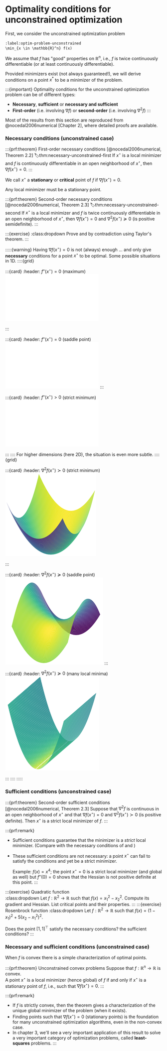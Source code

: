 # Optimality conditions for unconstrained optimization

First, we consider the unconstrained optimization problem

```{math}
:label:optim-problem-unconstrained
\min_{x \in \mathbb{R}^n} f(x)
```

We assume that $f$ has "good" properties on $\mathbb{R}^n$, i.e., $f$ is twice continuously differentiable (or at least continuously differentiable).

Provided minimizers exist (not always guaranteed!), we will derive conditions on a point $x^*$ to be a minimizer of the problem.

:::{important}
Optimality conditions for the unconstrained optimization problem [](#optim-problem-unconstrained) can be of different types:

- **Necessary**, **sufficient** or **necessary and sufficient**
- **First-order** (i.e. involving $\nabla f$) or **second-order** (i.e. involving $\nabla^2 f$)
:::

Most of the results from this section are reproduced from @nocedal2006numerical [Chapter 2], where detailed proofs are available. 

### Necessary conditions (unconstrained case)

:::{prf:theorem} First-order necessary conditions [@nocedal2006numerical, Theorem 2.2]
:label:thm:necessary-unconstrained-first
If $x^\star$ is a local minimizer and $f$ is continuously differentiable in an open neighborhood of $x^\star$, then $\nabla f (x^\star) = 0$.
:::

We call $x^\star$ a **stationary** or **critical** point of $f$ if $\nabla f(x^\star) = 0$.

Any local minimizer must be a stationary point.

:::{prf:theorem} Second-order necessary conditions [@nocedal2006numerical, Theorem 2.3]
:label:thm:necessary-unconstrained-second
If $x^\star$ is a local minimizer and $f$ is twice continuously differentiable in an open neighborhood of $x^\star$, then $\nabla f(x^\star) = 0$ and $\nabla^2 f(x^\star) \succeq 0$ (is positive semidefinite).
:::

:::{exercise}
:class:dropdown
Prove [](#thm:necessary-unconstrained-first) and [](#thm:necessary-unconstrained-second) by contradiction using Taylor's theorem.
:::

:::::{warning} Having $\nabla f(x^\star) = 0$ is not (always) enough ...
[](#thm:necessary-unconstrained-first) and [](#thm:necessary-unconstrained-second) only give **necessary** conditions for a point $x^\star$ to be optimal. 
Some possible situations in 1D.
::::{grid}

:::{card}
:header: $f''(x^\star) = 0$ (maximum)
![1D maxima](figures/1D_maxima.pdf)

:::

:::{card}
:header: $f''(x^\star) = 0$ (saddle point)
![1D saddle](figures/1D_saddle.pdf)
:::

:::{card}
:header: $f''(x^\star) > 0$ (strict minimum)
![1D strict minima](figures/1D_strict_minima.pdf)

:::
::::
For higher dimensions (here 2D), the situation is even more subtle.
::::{grid} 

:::{card}
:header: $\nabla^2 f (x^\star) \succ 0$ (strict minimum)
![2D strict](figures/2D_strict.png)

:::

:::{card}
:header: $\nabla^2 f (x^\star) \succeq 0$ (saddle point)
![2D saddle](figures/saddlepoint.png)
:::

:::{card}
:header: $\nabla^2 f(x^\star) \succeq 0$ (many local minima)
![2D local minima](figures/2Dnonstrict.png)

:::
::::
:::::

### Sufficient conditions (unconstrained case)

:::{prf:theorem} Second-order sufficient conditions [@nocedal2006numerical, Theorem 2.3]
Suppose that $\nabla^2 f$ is continuous in an open neighborhood of $x^\star$ and that $\nabla f(x^\star) = 0$ and $\nabla^2 f(x^\star) \succ 0$ (is positive definite). Then $x^\star$ is a strict local minimizer of $f$.
:::

:::{prf:remark}
- Sufficient conditions guarantee that the minimizer is a *strict* local minimizer. (Compare with the necessary conditions of [](#thm:necessary-unconstrained-first) and [](#thm:necessary-unconstrained-second))
- These sufficient conditions are not necessary: a point $x^\star$ can fail to satisfy the conditions and yet be a strict minimizer.

    Example: $f(x) = x^4$; the point $x^\star = 0$ is a strict local minimizer (and global as well) but $f''(0) = 0$ shows that the Hessian is not positive definite at this point.
:::

:::{exercise} Quadratic function  
:class:dropdown
Let $f:\mathbb{R}^2 \rightarrow \mathbb{R}$ such that $f(x) = x_1^2 - x_2^2$. Compute its gradient and Hessian. List critical points and their properties.
:::
:::{exercise} Rosenbrock function
:class:dropdown
Let $f:\mathbb{R}^2 \rightarrow \mathbb{R}$ such that $f(x) = (1-x_1)^2 + 5(x_2-x_1^2)^2$.

Does the point $[1, 1]^\top$ satisfy the necessary conditions? the sufficient conditions?
:::

### Necessary and sufficient conditions (unconstrained case)

When $f$ is convex there is a simple characterization of optimal points.

:::{prf:theorem} Unconstrained convex problems
Suppose that $f:\mathbb{R}^n\rightarrow \mathbb{R}$ is convex.  
A point $x^\star$ is a local minimizer (hence global) of $f$ if and only if $x^\star$ is a stationary point of $f$, i.e., such that $\nabla f(x^\star) = 0$.
:::

:::{prf:remark}
- If $f$ is strictly convex, then the theorem gives a characterization of the unique global minimizer of the problem (when it exists).
- Finding points such that $\nabla f (x^\star) = 0$ (stationary points) is the foundation for many unconstrained optimization algorithms, even in the non-convex case.
- In chapter 3, we'll see a very important application of this result to solve a very important category of optimization problems, called **least-squares** problems.
:::